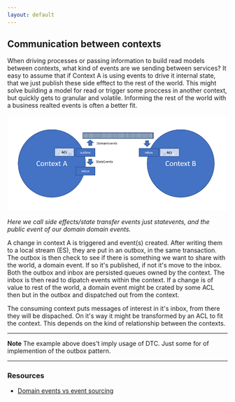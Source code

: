 ```yaml
---
layout: default
---
```


## Communication between contexts

When driving processes or passing information to build read models between contexts, what kind of events are we sending between services?
It easy to assume that if Context A is using events to drive it internal state, that we just publish these side efftect to the rest of the world. This might solve building a model for read or trigger some proccess in another context, but quickly gets to granular and volatile. Informing the rest of the world with a business realted events is often a better fit.

![Context to context communication](assets/context_to_context.png)

*Here we call side effects/state transfer events just statevents, and the public event of our domain domain events.*

A change in context A is triggered and event(s) created. After writing them to a local stream (ES), they are put in an outbox, in the same transaction. The outbox is then check to see if there is something we want to share with the world, a domain event. If so it's published, if not it's move to the inbox. Both the outbox and inbox are persisted queues owned by the context. The inbox is then read to dipatch events within the context. If a change is of value to rest of the world, a domain event might be crated by some ACL then but in the outbox and dispatched out from the context.

The consuming context puts messages of interest in it's inbox, from there they will be dispached. On it's way it might be transformed by an ACL to fit the context. This depends on the kind of relationship between the contexts.

---

**Note** The example above does't imply usage of DTC. Just some for of implemention of the outbox pattern.

---

### Resources

* [Domain events vs event sourcing](https://www.innoq.com/en/blog/domain-events-versus-event-sourcing/)